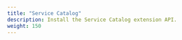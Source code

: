 ```yaml
---
title: "Service Catalog"
description: Install the Service Catalog extension API.
weight: 150
---
```


